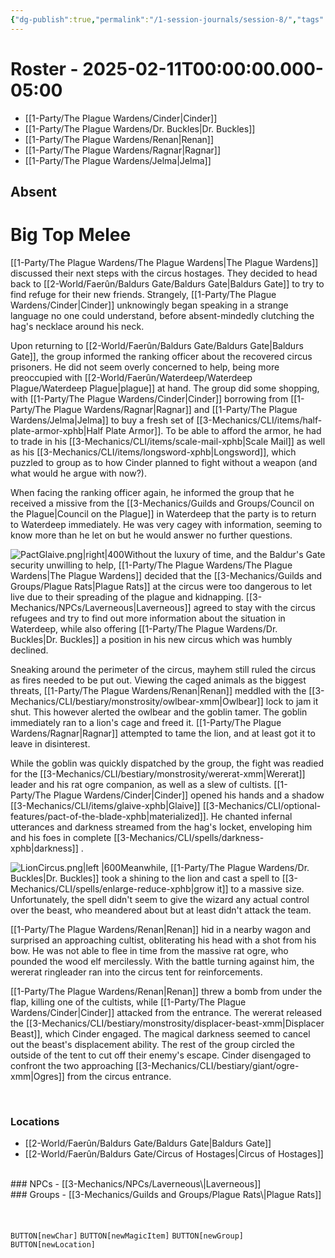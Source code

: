 ```yaml
---
{"dg-publish":true,"permalink":"/1-session-journals/session-8/","tags":["journal"],"created":"2025-02-23T18:10:26.859-05:00","updated":"2025-02-24T21:43:47.687-05:00"}
---
```


# Roster - 2025-02-11T00:00:00.000-05:00

- [[1-Party/The Plague Wardens/Cinder\|Cinder]]
- [[1-Party/The Plague Wardens/Dr. Buckles\|Dr. Buckles]]
- [[1-Party/The Plague Wardens/Renan\|Renan]]
- [[1-Party/The Plague Wardens/Ragnar\|Ragnar]]
- [[1-Party/The Plague Wardens/Jelma\|Jelma]]

## Absent

# Big Top Melee
[[1-Party/The Plague Wardens/The Plague Wardens\|The Plague Wardens]] discussed their next steps with the circus hostages. They decided to head back to [[2-World/Faerûn/Baldurs Gate/Baldurs Gate\|Baldurs Gate]] to try to find refuge for their new friends. Strangely, [[1-Party/The Plague Wardens/Cinder\|Cinder]] unknowingly began speaking in a strange language no one could understand, before absent-mindedly clutching the hag's necklace around his neck.

Upon returning to [[2-World/Faerûn/Baldurs Gate/Baldurs Gate\|Baldurs Gate]], the group informed the ranking officer about the recovered circus prisoners. He did not seem overly concerned to help, being more preoccupied with [[2-World/Faerûn/Waterdeep/Waterdeep Plague/Waterdeep Plague\|plague]] at hand. The group did some shopping, with [[1-Party/The Plague Wardens/Cinder\|Cinder]] borrowing from [[1-Party/The Plague Wardens/Ragnar\|Ragnar]] and [[1-Party/The Plague Wardens/Jelma\|Jelma]] to buy a fresh set of [[3-Mechanics/CLI/items/half-plate-armor-xphb\|Half Plate Armor]]. To be able to afford the armor, he had to trade in his [[3-Mechanics/CLI/items/scale-mail-xphb\|Scale Mail]] as well as his [[3-Mechanics/CLI/items/longsword-xphb\|Longsword]], which puzzled to group as to how Cinder planned to fight without a weapon (and what would he argue with now?).

When facing the ranking officer again, he informed the group that he received a missive from the [[3-Mechanics/Guilds and Groups/Council on the Plague\|Council on the Plague]] in Waterdeep that the party is to return to Waterdeep immediately. He was very cagey with information, seeming to know more than he let on but he would answer no further questions.

![PactGlaive.png|right|400](/img/user/z_Assets/PactGlaive.png)Without the luxury of time, and the Baldur's Gate security unwilling to help, [[1-Party/The Plague Wardens/The Plague Wardens\|The Plague Wardens]] decided that the [[3-Mechanics/Guilds and Groups/Plague Rats\|Plague Rats]] at the circus were too dangerous to let live due to their spreading of the plague and kidnapping. [[3-Mechanics/NPCs/Laverneous\|Laverneous]] agreed to stay with the circus refugees and try to find out more information about the situation in Waterdeep, while also offering [[1-Party/The Plague Wardens/Dr. Buckles\|Dr. Buckles]] a position in his new circus which was humbly declined.

Sneaking around the perimeter of the circus, mayhem still ruled the circus as fires needed to be put out. Viewing the caged animals as the biggest threats, [[1-Party/The Plague Wardens/Renan\|Renan]] meddled with the [[3-Mechanics/CLI/bestiary/monstrosity/owlbear-xmm\|Owlbear]] lock to jam it shut. This however alerted the owlbear and the goblin tamer. The goblin immediately ran to a lion's cage and freed it. [[1-Party/The Plague Wardens/Ragnar\|Ragnar]] attempted to tame the lion, and at least got it to leave in disinterest.

While the goblin was quickly dispatched by the group, the fight was readied for the [[3-Mechanics/CLI/bestiary/monstrosity/wererat-xmm\|Wererat]] leader and his rat ogre companion, as well as a slew of cultists. [[1-Party/The Plague Wardens/Cinder\|Cinder]] opened his hands and a shadow [[3-Mechanics/CLI/items/glaive-xphb\|Glaive]] [[3-Mechanics/CLI/optional-features/pact-of-the-blade-xphb\|materialized]]. He chanted infernal utterances and darkness streamed from the hag's locket, enveloping him and his foes in complete [[3-Mechanics/CLI/spells/darkness-xphb\|darkness]] .

![LionCircus.png|left |600](/img/user/z_Assets/LionCircus.png)Meanwhile, [[1-Party/The Plague Wardens/Dr. Buckles\|Dr. Buckles]] took a shining to the lion and cast a spell to [[3-Mechanics/CLI/spells/enlarge-reduce-xphb\|grow it]] to a massive size. Unfortunately, the spell didn't seem to give the wizard any actual control over the beast, who meandered about but at least didn't attack the team.

[[1-Party/The Plague Wardens/Renan\|Renan]] hid in a nearby wagon and surprised an approaching cultist, obliterating his head with a shot from his bow. He was not able to flee in time from the massive rat ogre, who pounded the wood elf mercilessly. With the battle turning against him, the wererat ringleader ran into the circus tent for reinforcements.

[[1-Party/The Plague Wardens/Renan\|Renan]] threw a bomb from under the flap, killing one of the cultists, while [[1-Party/The Plague Wardens/Cinder\|Cinder]] attacked from the entrance. The wererat released the [[3-Mechanics/CLI/bestiary/monstrosity/displacer-beast-xmm\|Displacer Beast]], which Cinder engaged. The magical darkness seemed to cancel out the beast's displacement ability. The rest of the group circled the outside of the tent to cut off their enemy's escape. Cinder disengaged to confront the two approaching [[3-Mechanics/CLI/bestiary/giant/ogre-xmm\|Ogres]] from the circus entrance.

<br>

### Locations

- [[2-World/Faerûn/Baldurs Gate/Baldurs Gate\|Baldurs Gate]]
- [[2-World/Faerûn/Baldurs Gate/Circus of Hostages\|Circus of Hostages]]
<br>
### NPCs
- [[3-Mechanics/NPCs/Laverneous\|Laverneous]]<br>
### Groups
- [[3-Mechanics/Guilds and Groups/Plague Rats\|Plague Rats]]
<br><br><br>


`BUTTON[newChar]` `BUTTON[newMagicItem]` `BUTTON[newGroup]` `BUTTON[newLocation]`